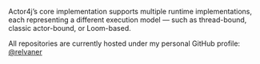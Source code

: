 Actor4j’s core implementation supports multiple runtime implementations, each representing a different execution model — such as thread-bound, classic actor-bound, or Loom-based.

All repositories are currently hosted under my personal GitHub profile: [@relvaner](https://github.com/relvaner)
